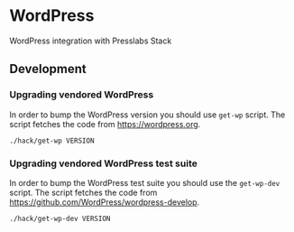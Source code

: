 WordPress
===
WordPress integration with Presslabs Stack

## Development

### Upgrading vendored WordPress
In order to bump the WordPress version you should use `get-wp` script. The
script fetches the code from https://wordpress.org.

```console
./hack/get-wp VERSION
```

### Upgrading vendored WordPress test suite
In order to bump the WordPress test suite you should use the `get-wp-dev`
script. The script fetches the code from https://github.com/WordPress/wordpress-develop.

```console
./hack/get-wp-dev VERSION
```
